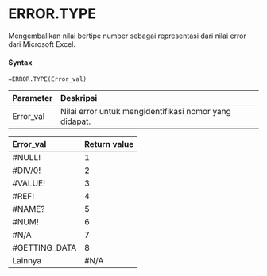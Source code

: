 # ERROR.TYPE

Mengembalikan nilai bertipe number sebagai representasi dari nilai error dari Microsoft Excel.

#### Syntax

```text
=ERROR.TYPE(Error_val)
```

| Parameter | Deskripsi |
| :--- | :--- |
| Error\_val | Nilai error untuk mengidentifikasi nomor yang didapat. |

| **Error\_val** | Return value |
| :--- | :--- |
| \#NULL! | 1 |
| \#DIV/0! | 2 |
| \#VALUE! | 3 |
| \#REF! | 4 |
| \#NAME? | 5 |
| \#NUM! | 6 |
| \#N/A | 7 |
| \#GETTING\_DATA | 8 |
| Lainnya | \#N/A |

